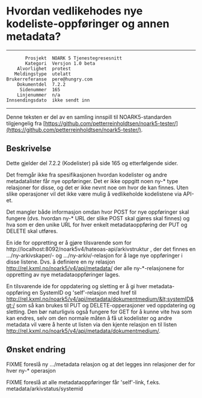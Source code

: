 Hvordan vedlikehodes nye kodeliste-oppføringer og annen metadata?
=================================================================

 ------------------  ---------------------------------
           Prosjekt  NOARK 5 Tjenestegresesnitt
           Kategori  Versjon 1.0 beta
        Alvorlighet  protest
       Meldingstype  utelatt
    Brukerreferanse  pere@hungry.com
        Dokumentdel  7.2.2
         Sidenummer  165
        Linjenummer  n/a
    Innsendingsdato  ikke sendt inn
 ------------------  ---------------------------------

Denne teksten er del av en samling innspill til NOARK5-standarden
tilgjengelig fra [https://github.com/petterreinholdtsen/noark5-tester/](https://github.com/petterreinholdtsen/noark5-tester/).

Beskrivelse
-----------

Dette gjelder del 7.2.2 (Kodelister) på side 165 og etterfølgende
sider.

Det fremgår ikke fra spesifikasjonen hvordan kodelister og andre
metadatalister får nye oppføringer.  Det er ikke oppgitt noen ny-*
type relasjoner for disse, og det er ikke nevnt noe om hvor de kan
finnes.  Uten slike operasjoner vil det ikke være mulig å vedlikeholde
kodelistene via API-et.

Det mangler både informasjon omdan hvor POST for nye oppføringer skal
fungere (dvs. hvordan ny-* URL der slike POST skal gjøres skal finnes)
og hva som er den unike URL for hver enkelt metadataoppføring der PUT
og DELETE skal utføres.

En ide for oppretting er å gjøre tilsvarende som for
http://localhost:8092/noark5v4/hateoas-api/arkivstruktur , der det
finnes en .../ny-arkivskaper/- og .../ny-arkiv/-relasjon for å lage
nye oppføringer i disse listene.  Dvs. å definiere en ny relasjon
http://rel.kxml.no/noark5/v4/api/metadata/ der alle ny-*-relasjonene
for oppretting av nye metadataoppføringer lages.

En tilsvarende ide for oppdatering og sletting er å gi hver
metadata-oppføring en SystemID og 'self'-relasjon med href til
http://rel.kxml.no/noark5/v4/api/metadata/dokumentmedium/&lt;systemID&gt;/
som så kan brukes til PUT og DELETE-opperasjoner ved oppdatering og
sletting.  Den bør naturligvis også fungere for GET for å kunne vite
hva som kan endres, selv om den normale måten å få ut kodelister og
andre metadata vil være å hente ut listen via den kjente relasjon en
til listen http://rel.kxml.no/noark5/v4/api/metadata/dokumentmedium/.

Ønsket endring
--------------

FIXME foreslå ny .../metadata relasjon og at det legges inn relasjoner
der for hver ny-* operasjon

FIXME foreslå at alle metadataoppføringer får 'self'-link,
f.eks. metadata/arkivstatus/systemid
